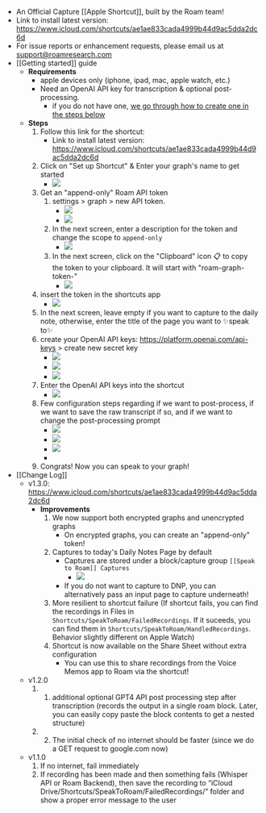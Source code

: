 - An Official Capture [[Apple Shortcut]], built by the Roam team!
- Link to install latest version: https://www.icloud.com/shortcuts/ae1ae833cada4999b44d9ac5dda2dc6d
- For issue reports or enhancement requests, please email us at support@roamresearch.com
- [[Getting started]] guide
    - **Requirements**
        - apple devices only (iphone, ipad, mac, apple watch, etc.)
        - Need an OpenAI API key for transcription & optional post-processing. 
            - if you do not have one, [we go through how to create one in the steps below](((aDWglI-Kc)))
    - **Steps**
        1. Follow this link for the shortcut: 
            - Link to install latest version: https://www.icloud.com/shortcuts/ae1ae833cada4999b44d9ac5dda2dc6d
        2. Click on "Set up Shortcut" & Enter your graph's name to get started
            - ![](https://firebasestorage.googleapis.com/v0/b/firescript-577a2.appspot.com/o/imgs%2Fapp%2Fhelp%2F4NhOVxidxj.png?alt=media&token=584eebcc-f599-4161-ae57-7780b93edbad)
        3. Get an "append-only" Roam API token
            1. settings > graph > new API token.
                - ![](https://firebasestorage.googleapis.com/v0/b/firescript-577a2.appspot.com/o/imgs%2Fapp%2Fhelp%2F9Gh3M3ld3n.png?alt=media&token=ba249458-3c91-4d93-b16f-4ea51aff9692)
                - ![](https://firebasestorage.googleapis.com/v0/b/firescript-577a2.appspot.com/o/imgs%2Fapp%2Fhelp%2FOZjsD2LXfT.png?alt=media&token=2ded5da1-1ce4-4cdf-a36e-daca2a836dcb)
            2. In the next screen, enter a description for the token and change the scope to `append-only`
                - ![](https://firebasestorage.googleapis.com/v0/b/firescript-577a2.appspot.com/o/imgs%2Fapp%2Fhelp%2FlX6xBAiHfr.png?alt=media&token=292a6d60-61f8-445d-8f54-93202e035378) 
            3. In the next screen, click on the "Clipboard" icon 📋 to copy the token to your clipboard. It will start with "roam-graph-token-"
                - ![](https://firebasestorage.googleapis.com/v0/b/firescript-577a2.appspot.com/o/imgs%2Fapp%2Fhelp%2FY9eaz1nLPq.png?alt=media&token=f1313b19-48c6-48b4-9b94-3f09e1428da4)
        4. insert the token in the shortcuts app
            - ![](https://firebasestorage.googleapis.com/v0/b/firescript-577a2.appspot.com/o/imgs%2Fapp%2Fhelp%2FekZcU5SwMo.png?alt=media&token=256b5341-8a1c-42be-b17f-59bb3c897ac5)
        5. In the next screen, leave empty if you want to capture to the daily note, otherwise, enter the title of the page you want to ✨speak to✨
        6. create your OpenAI API keys: 
https://platform.openai.com/api-keys > create new secret key
            - ![](https://firebasestorage.googleapis.com/v0/b/firescript-577a2.appspot.com/o/imgs%2Fapp%2Fhelp%2FOXQWJaiNIU.png?alt=media&token=04e3ec26-2598-4e5c-9ae2-b3f9619e65fd)
            - ![](https://firebasestorage.googleapis.com/v0/b/firescript-577a2.appspot.com/o/imgs%2Fapp%2Fhelp%2FO9lLlQUoZK.png?alt=media&token=12407bea-2bd1-4399-87cf-4cbfcca13e28)
            - ![](https://firebasestorage.googleapis.com/v0/b/firescript-577a2.appspot.com/o/imgs%2Fapp%2Fhelp%2F7smKjTiyq7.png?alt=media&token=6f05159b-19f6-4aac-ac43-50a8d70dc860)
        7. Enter the OpenAI API keys into the shortcut
            - ![](https://firebasestorage.googleapis.com/v0/b/firescript-577a2.appspot.com/o/imgs%2Fapp%2Fhelp%2FUvoleX91uT.png?alt=media&token=8810edc9-e7b0-48f9-b737-be3402f7ed75)
        8. Few configuration steps regarding if we want to post-process, if we want to save the raw transcript if so, and if we want to change the post-processing prompt
            - ![](https://firebasestorage.googleapis.com/v0/b/firescript-577a2.appspot.com/o/imgs%2Fapp%2Fhelp%2FN4laXM_ucp.png?alt=media&token=8e395772-3c5d-4c18-b0f8-ee874746bb93)
            - ![](https://firebasestorage.googleapis.com/v0/b/firescript-577a2.appspot.com/o/imgs%2Fapp%2Fhelp%2FSmYVPLruZv.png?alt=media&token=50ddbd07-8a40-4d57-897d-34c45d627c2a)
            - ![](https://firebasestorage.googleapis.com/v0/b/firescript-577a2.appspot.com/o/imgs%2Fapp%2Fhelp%2F3HC7XZ3_TR.png?alt=media&token=293284db-b653-4121-837f-6793e98bc4ba)
            - 
        9. Congrats! Now you can speak to your graph!
- [[Change Log]]
    - v1.3.0: https://www.icloud.com/shortcuts/ae1ae833cada4999b44d9ac5dda2dc6d
        - **Improvements**
            1. We now support both encrypted graphs and unencrypted graphs
                - On encrypted graphs, you can create an "append-only" token!
            2. Captures to today's Daily Notes Page by default
                - Captures are stored under a block/capture group `[[Speak to Roam]] Captures`
                    - ![](https://firebasestorage.googleapis.com/v0/b/firescript-577a2.appspot.com/o/imgs%2Fapp%2Fhelp%2FHju0azD0Rk.png?alt=media&token=0aeb4cfa-8d59-45d0-bc34-e498769a94b1)
                - If you do not want to capture to DNP, you can alternatively pass an input page to capture underneath!
            3. More resilient to shortcut failure (If shortcut fails, you can find the recordings in Files in `Shortcuts/SpeakToRoam/FailedRecordings`. If it suceeds, you can find them in `Shortcuts/SpeakToRoam/HandledRecordings`. Behavior slightly different on Apple Watch)
            4. Shortcut is now available on the Share Sheet without extra configuration
                - You can use this to share recordings from the Voice Memos app to Roam via the shortcut!
    - v1.2.0
        1. 1. additional optional GPT4 API post processing step after transcription (records the output in a single roam block. Later, you can easily copy paste the block contents to get a nested structure)
        2. 2. The initial check of no internet should be faster (since we do a GET request to google.com now)
    - v1.1.0
        1. If no internet, fail immediately
        2. If recording has been made and then something fails (Whisper API or Roam Backend), then save the recording to “iCloud Drive/Shortcuts/SpeakToRoam/FailedRecordings/” folder and show a proper error message to the user
